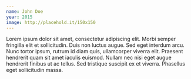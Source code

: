 ```yaml
---
name: John Doe
year: 2015
image: http://placehold.it/150x150
---
```


Lorem ipsum dolor sit amet, consectetur adipiscing elit. Morbi semper fringilla elit et sollicitudin. Duis non luctus augue. Sed eget interdum arcu. Nunc tortor ipsum, rutrum id diam quis, ullamcorper viverra elit. Praesent hendrerit quam sit amet iaculis euismod. Nullam nec nisi eget augue hendrerit finibus ut ac tellus. Sed tristique suscipit ex et viverra. Phasellus eget sollicitudin massa.
